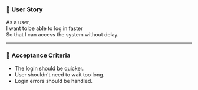 ### 📖 User Story
As a user,  
I want to be able to log in faster  
So that I can access the system without delay.

---
### 📝 Acceptance Criteria

- The login should be quicker.
- User shouldn’t need to wait too long.
- Login errors should be handled.
